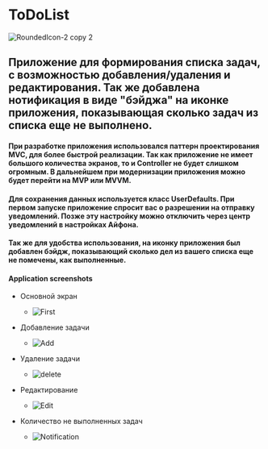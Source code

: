 # ToDoList
![RoundedIcon-2 copy 2](https://user-images.githubusercontent.com/43280297/235132532-bba24886-2f3a-4f07-9f1e-f196c7e9c948.png)
## Приложение для формирования списка задач, с возможностью добавления/удаления и редактирования. Так же добавлена нотификация в виде "бэйджа" на иконке приложения, показывающая сколько задач из списка еще не выполнено.

#### При разработке приложения использовался паттерн проектирования MVC, для более быстрой реализации. Так как приложение не имеет большого количества экранов, то и Controller не будет слишком огромным. В дальнейшем при модернизации приложения можно будет перейти на MVP или MVVM.

#### Для сохранения данных используется класс UserDefaults. При первом запуске приложение спросит вас о разрешении на отправку уведомлений. Позже эту настройку можно отключить через центр уведомлений в настройках Айфона.

#### Так же для удобства использования, на иконку приложения был добавлен бэйдж, показывающий сколько дел из вашего списка еще не помечены, как выполненные.

#### Application screenshots
- Основной экран
  - ![First](https://user-images.githubusercontent.com/43280297/235157890-7e818d38-b4ff-4b96-bfbb-f88688a79109.png)
  
- Добавление задачи
  - ![Add](https://user-images.githubusercontent.com/43280297/235161310-3b6d8fc1-a42b-4d54-8cd8-c3f7b3ccfc9a.png)
  
- Удаление задачи
  - ![delete](https://user-images.githubusercontent.com/43280297/235162617-92e850ec-d894-4691-93a1-fe0663b16235.png)

- Редактирование
  - ![Edit](https://user-images.githubusercontent.com/43280297/235162779-65ba2a70-9a68-41f9-9c09-476a34898af0.png)

- Количество не выполненных задач
  - ![Notification](https://user-images.githubusercontent.com/43280297/235163043-750366a0-60dc-4373-a75c-c7c7dd9b7be6.png)

